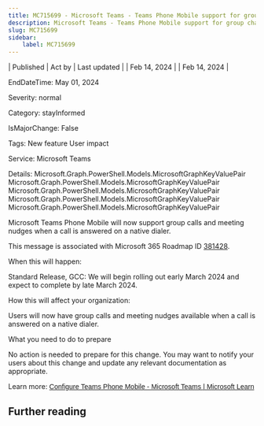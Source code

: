 ```yaml
---
title: MC715699 - Microsoft Teams - Teams Phone Mobile support for group chats and meeting nudges
description: Microsoft Teams - Teams Phone Mobile support for group chats and meeting nudges
slug: MC715699
sidebar:
    label: MC715699
---
```


| Published | Act by | Last updated |
| Feb 14, 2024 |  | Feb 14, 2024 |

EndDateTime: May 01, 2024

Severity: normal

Category: stayInformed

IsMajorChange: False

Tags: New feature User impact

Service: Microsoft Teams

Details: Microsoft.Graph.PowerShell.Models.MicrosoftGraphKeyValuePair Microsoft.Graph.PowerShell.Models.MicrosoftGraphKeyValuePair Microsoft.Graph.PowerShell.Models.MicrosoftGraphKeyValuePair Microsoft.Graph.PowerShell.Models.MicrosoftGraphKeyValuePair Microsoft.Graph.PowerShell.Models.MicrosoftGraphKeyValuePair

<p style="">Microsoft Teams Phone Mobile will now support group calls and meeting nudges when a call is answered on a native dialer.<br></p>
<p>This message is associated with Microsoft 365 Roadmap ID <a href="https://www.microsoft.com/microsoft-365/roadmap?filters=&amp;searchterms=381428" target="_blank">381428</a>.<br></p>

<p>When this will happen:<br></p>

<p>Standard Release, GCC: We will begin rolling out early March 2024 and expect to complete by late March 2024.<br></p>

<p>How this will affect your organization:<br></p>

<p>Users will now have group calls and meeting nudges available when a call is answered on a native dialer.</p><p>
</p>

<p>What you need to do to prepare<br></p>
<p>No action is needed to prepare for this change. You may want to notify your users about this change and update any relevant documentation as appropriate.</p><p>Learn more: <a href="https://learn.microsoft.com/microsoftteams/operator-connect-mobile-configure" target="_blank" style="background-color: rgb(255, 255, 255); font-family: sans-serif; font-weight: 400;">Configure Teams Phone Mobile - Microsoft Teams | Microsoft Learn</a></p>

## Further reading
